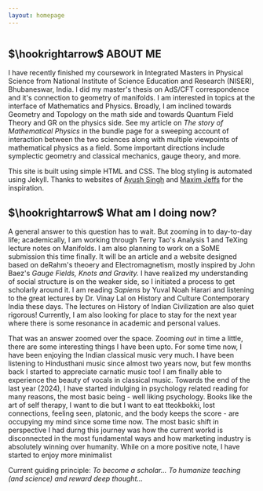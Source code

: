 ```yaml
---
layout: homepage
---
```


<div class="container">
  <section id="about">
    <div class="about-container">
      <div class="about-image">
        <img src="..\assets\images\monastery.jpg" class="about-img" alt="">
      </div>
      <div class="about-text">
        <h2>$\hookrightarrow$ ABOUT ME</h2>
        <p class="about-p">
        I have recently finished my coursework in Integrated Masters in Physical Science from National Institute of Science Education and Research (NISER), Bhubaneswar, India. I did my master's thesis on AdS/CFT correspondence and it's  connection to geometry of manifolds. I am interested in topics at the interface of Mathematics and Physics. Broadly, I am inclined towards Geometry and Topology on the math side and towards Quantum Field Theory and GR on the physics side. See my article on <em>The story of Mathematical Physics</em> in the bundle page for a sweeping account of interaction between the two sciences along with multiple viewpoints of mathematical physics as a field. Some  important directions include symplectic geometry and classical mechanics, gauge theory, and more.</p>
        <p class="about-p">
        This site is built using simple HTML and CSS. The blog styling is automated using Jekyll. Thanks to websites of <a href="https://11de784a.github.io/about">Ayush Singh</a> and <a href="https://mjeffs.net/">Maxim Jeffs</a> for the inspiration.</p>    
      </div>
   </div>
  </section>

  <section id="now">
    <div class="now">
      <h2>$\hookrightarrow$ What am I doing now?</h2>
      <p>A general answer to this question has to wait. But zooming in to day-to-day life; academically, I am working through Terry Tao's Analysis 1 and TeXing lecture notes on Manifolds. I am  also planning to work on a SoME submission this time finally. It will be an article and a website designed based on deRahm's theoery and Electromagnetism, mostly inspired by John  Baez's <em>Gauge Fields, Knots and Gravity.</em> I have realized my understanding of social structure is on the weaker side, so I initiated a process to get scholarly around it. I am reading <em>Sapiens</em> by Yuval Noah Harari and listening to the great lectures by Dr. Vinay Lal on History and Culture Contemporary India  these days. The lectures on History of Indian Civilization are also quiet rigorous! Currently, I am also looking for place to stay for the next year where there is some resonance in academic and personal values.</p>
      <p>That was an answer zoomed over the space. Zooming <em>out</em> in time a little, there are some interesting things I have been upto. For some time now, I have been enjoying the Indian classical music very much. I  have been listening to Hindusthani music since almost two years now, but few months back I started to appreciate carnatic music too! I am finally able to experience the beauty of vocals in classical music. Towards the end of the last year (2024), I have started indulging in psychology related reading for many reasons, the most basic being - well liking psychology. Books like the art of self therapy, I want to die but I want to eat tteokbokki, lost connections, feeling seen, platonic, and the body keeps the score - are occupying my mind since some time now. The most basic shift in perspective I had durng this journey was how the current workd is disconnected in the most fundamental ways and how marketing industry is absolutely winning over humanity. While on a more positive note, I have started to  enjoy more minimalist</p>
      <p>Current guiding principle: <em>To become a scholar... To humanize teaching (and science) and reward deep thought... </em></p>
    </div>
  </section>
</div>










